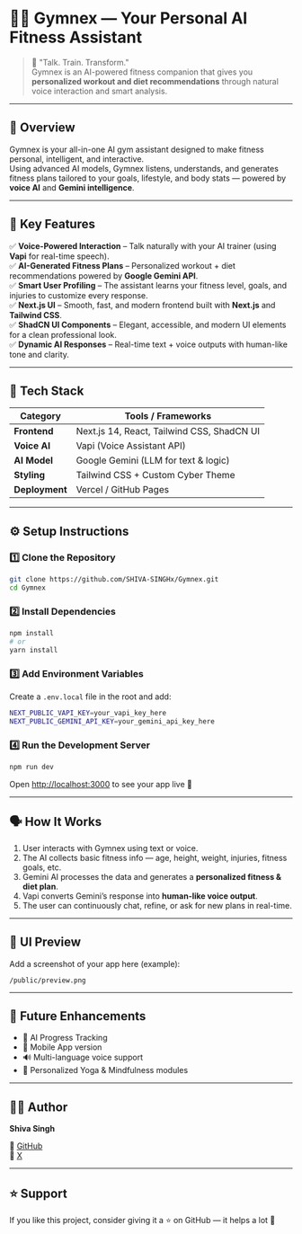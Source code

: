 # 🏋️‍♂️ Gymnex — Your Personal AI Fitness Assistant

> 💬 "Talk. Train. Transform."  
> Gymnex is an AI-powered fitness companion that gives you **personalized workout and diet recommendations** through natural voice interaction and smart analysis.

---

## 🧠 Overview
Gymnex is your all-in-one AI gym assistant designed to make fitness personal, intelligent, and interactive.  
Using advanced AI models, Gymnex listens, understands, and generates fitness plans tailored to your goals, lifestyle, and body stats — powered by **voice AI** and **Gemini intelligence**.

---

## 🚀 Key Features

✅ **Voice-Powered Interaction** – Talk naturally with your AI trainer (using **Vapi** for real-time speech).  
✅ **AI-Generated Fitness Plans** – Personalized workout + diet recommendations powered by **Google Gemini API**.  
✅ **Smart User Profiling** – The assistant learns your fitness level, goals, and injuries to customize every response.  
✅ **Next.js UI** – Smooth, fast, and modern frontend built with **Next.js** and **Tailwind CSS**.  
✅ **ShadCN UI Components** – Elegant, accessible, and modern UI elements for a clean professional look.  
✅ **Dynamic AI Responses** – Real-time text + voice outputs with human-like tone and clarity.  

---

## 🧰 Tech Stack

| Category | Tools / Frameworks |
|-----------|--------------------|
| **Frontend** | Next.js 14, React, Tailwind CSS, ShadCN UI |
| **Voice AI** | Vapi (Voice Assistant API) |
| **AI Model** | Google Gemini (LLM for text & logic) |
| **Styling** | Tailwind CSS + Custom Cyber Theme |
| **Deployment** | Vercel / GitHub Pages |

---

## ⚙️ Setup Instructions

### 1️⃣ Clone the Repository
```bash
git clone https://github.com/SHIVA-SINGHx/Gymnex.git
cd Gymnex
```

### 2️⃣ Install Dependencies
```bash
npm install
# or
yarn install
```

### 3️⃣ Add Environment Variables
Create a `.env.local` file in the root and add:
```bash
NEXT_PUBLIC_VAPI_KEY=your_vapi_key_here
NEXT_PUBLIC_GEMINI_API_KEY=your_gemini_api_key_here
```

### 4️⃣ Run the Development Server
```bash
npm run dev
```
Open [http://localhost:3000](http://localhost:3000) to see your app live 🚀  

---

## 🗣️ How It Works

1. User interacts with Gymnex using text or voice.  
2. The AI collects basic fitness info — age, height, weight, injuries, fitness goals, etc.  
3. Gemini AI processes the data and generates a **personalized fitness & diet plan**.  
4. Vapi converts Gemini’s response into **human-like voice output**.  
5. The user can continuously chat, refine, or ask for new plans in real-time.

---

## 🎨 UI Preview

Add a screenshot of your app here (example):
```
/public/preview.png
```

---

## 🧩 Future Enhancements

- 🧬 AI Progress Tracking  
- 📱 Mobile App version  
- 🔊 Multi-language voice support  
- 🧘 Personalized Yoga & Mindfulness modules  

---

## 👨‍💻 Author

**Shiva Singh** 


🔗 [GitHub](https://github.com/SHIVA-SINGHx)  
🔗 [X]([https://linkedin.com/in/shiva-singh](https://x.com/Shivatwd1))  

---

## ⭐ Support

If you like this project, consider giving it a ⭐ on GitHub — it helps a lot 🙌  

